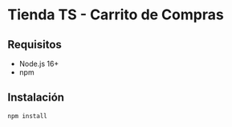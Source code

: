 # Tienda TS - Carrito de Compras

## Requisitos

- Node.js 16+
- npm

## Instalación

```bash
npm install